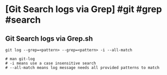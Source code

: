 # [Git Search logs via Grep] #git #grep #search

## Git Search logs via Grep.sh

```shell
git log --grep=<pattern> --grep=<pattern> -i --all-match

# man git-log
# -i means use a case insensitive search
# --all-match means log message needs all provided patterns to match
```

